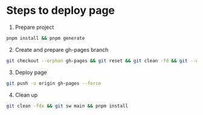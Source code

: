 # Steps to deploy page

1. Prepare project
  ```sh
  pnpm install && pnpm generate
  ```

2. Create and prepare gh-pages branch
  ```sh
  git checkout --orphan gh-pages && git reset && git clean -fd && git --work-tree=./dist add . && git commit -m "chor: <commit message>"
  ```

3. Deploy page
  ```sh
  git push -u origin gh-pages --force
  ```

4. Clean up
  ```sh
  git clean -fdx && git sw main && pnpm install
  ```